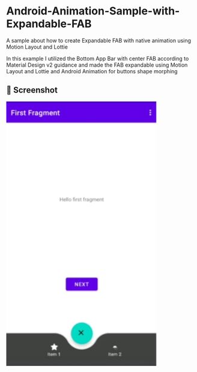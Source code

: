 # Android-Animation-Sample-with-Expandable-FAB
A sample about how to create Expandable FAB with native animation using Motion Layout and Lottie

In this example I utilized the Bottom App Bar with center FAB according to Material Design v2 guidance and made the FAB expandable using Motion Layout and Lottie and Android Animation for buttons shape morphing

## :camera_flash: Screenshot
<img src="/expandable_fab.gif" width="400">
